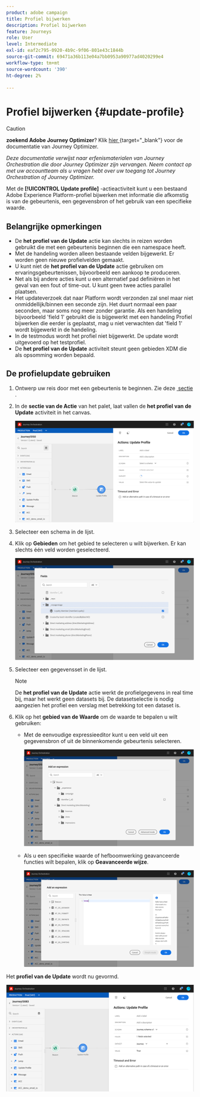 ```yaml
---
product: adobe campaign
title: Profiel bijwerken
description: Profiel bijwerken
feature: Journeys
role: User
level: Intermediate
exl-id: eaf2c795-0920-4b9c-9f06-801e43c1844b
source-git-commit: 69471a36b113e04a7bb0953a90977ad4020299e4
workflow-type: tm+mt
source-wordcount: '390'
ht-degree: 2%

---
```


# Profiel bijwerken {#update-profile}


>[!CAUTION]
>
>**zoekend Adobe Journey Optimizer**? Klik [&#x200B; hier &#x200B;](https://experienceleague.adobe.com/nl/docs/journey-optimizer/using/ajo-home){target="_blank"} voor de documentatie van Journey Optimizer.
>
>
>_Deze documentatie verwijst naar erfenismaterialen van Journey Orchestration die door Journey Optimizer zijn vervangen. Neem contact op met uw accountteam als u vragen hebt over uw toegang tot Journey Orchestration of Journey Optimizer._


Met de **[!UICONTROL Update profile]** -actieactiviteit kunt u een bestaand Adobe Experience Platform-profiel bijwerken met informatie die afkomstig is van de gebeurtenis, een gegevensbron of het gebruik van een specifieke waarde.

## Belangrijke opmerkingen

* De **het profiel van de Update** actie kan slechts in reizen worden gebruikt die met een gebeurtenis beginnen die een namespace heeft.
* Met de handeling worden alleen bestaande velden bijgewerkt. Er worden geen nieuwe profielvelden gemaakt.
* U kunt niet de **het profiel van de Update** actie gebruiken om ervaringsgebeurtenissen, bijvoorbeeld een aankoop te produceren.
* Net als bij andere acties kunt u een alternatief pad definiëren in het geval van een fout of time-out. U kunt geen twee acties parallel plaatsen.
* Het updateverzoek dat naar Platform wordt verzonden zal snel maar niet onmiddellijk/binnen een seconde zijn. Het duurt normaal een paar seconden, maar soms nog meer zonder garantie. Als een handeling bijvoorbeeld &#39;field 1&#39; gebruikt die is bijgewerkt met een handeling Profiel bijwerken die eerder is geplaatst, mag u niet verwachten dat &#39;field 1&#39; wordt bijgewerkt in de handeling.
* In de testmodus wordt het profiel niet bijgewerkt. De update wordt uitgevoerd op het testprofiel.
* De **het profiel van de Update** activiteit steunt geen gebieden XDM die als opsomming worden bepaald.

## De profielupdate gebruiken

1. Ontwerp uw reis door met een gebeurtenis te beginnen. Zie deze [&#x200B; sectie &#x200B;](../building-journeys/journey.md).

1. In de **sectie van de Actie** van het palet, laat vallen de **het profiel van de Update** activiteit in het canvas.

   ![](../assets/profileupdate0.png)

1. Selecteer een schema in de lijst.

1. Klik op **Gebieden** om het gebied te selecteren u wilt bijwerken. Er kan slechts één veld worden geselecteerd.

   ![](../assets/profileupdate2.png)

1. Selecteer een gegevensset in de lijst.

   >[!NOTE]
   >
   >De **het profiel van de Update** actie werkt de profielgegevens in real time bij, maar het werkt geen datasets bij. De datasetselectie is nodig aangezien het profiel een verslag met betrekking tot een dataset is.

1. Klik op het **gebied van de Waarde** om de waarde te bepalen u wilt gebruiken:

   * Met de eenvoudige expressieeditor kunt u een veld uit een gegevensbron of uit de binnenkomende gebeurtenis selecteren.

     ![](../assets/profileupdate4.png)

   * Als u een specifieke waarde of hefboomwerking geavanceerde functies wilt bepalen, klik op **Geavanceerde wijze**.

     ![](../assets/profileupdate3.png)

Het **profiel van de Update** wordt nu gevormd.

![](../assets/profileupdate1.png)
